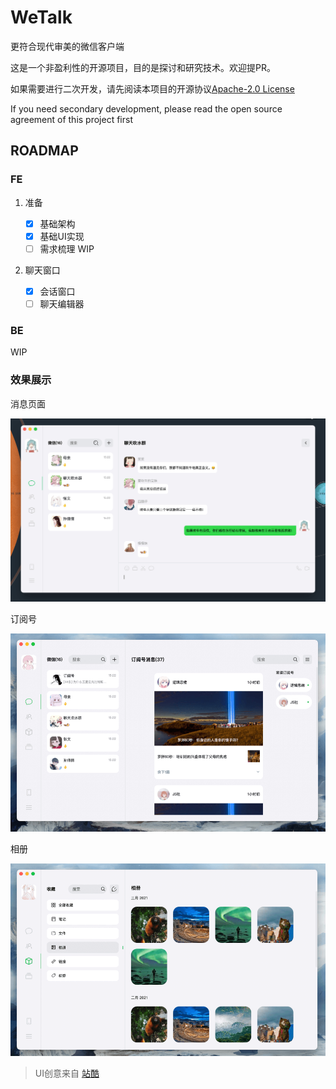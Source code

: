 # WeTalk

更符合现代审美的微信客户端

这是一个非盈利性的开源项目，目的是探讨和研究技术。欢迎提PR。

如果需要进行二次开发，请先阅读本项目的开源协议[Apache-2.0 License](http://www.apache.org/licenses/)

If you need secondary development, please read the open source agreement of this project first

## ROADMAP

### FE

1. 准备
   - [x] 基础架构
   - [x] 基础UI实现
   - [ ] 需求梳理 WIP

2. 聊天窗口

   - [x] 会话窗口
   - [ ] 聊天编辑器

### BE

WIP

### 效果展示

消息页面

![display](./docs/display.png)

订阅号

![订阅号](./docs/订阅号.png)

相册

![相册](./docs/相册.png)

> UI创意来自 [站酷](https://www.zcool.com.cn/work/ZNTEyOTk3MjA%3D.html)